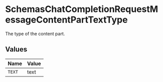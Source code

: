 # SchemasChatCompletionRequestMessageContentPartTextType

The type of the content part.


## Values

| Name   | Value  |
| ------ | ------ |
| `TEXT` | text   |